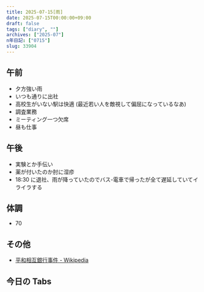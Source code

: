 ```yaml
---
title: 2025-07-15[雨]
date: 2025-07-15T00:00:00+09:00
draft: false
tags: ["diary", ""]
archives: ["2025-07"]
n年日記: ["0715"]
slug: 33904
---
```


## 午前

- 夕方強い雨
- いつも通りに出社
- 高校生がいない駅は快適 (最近若い人を敵視して偏屈になっているなあ)
- 調査業務
- ミーティング一つ欠席
- 昼も仕事

## 午後

- 実験とか手伝い
- 薬が付いたのか肘に湿疹
- 18:30 に退社、雨が降っていたのでバス-電車で帰ったが全て遅延していてイライラする

## 体調

- 70

## その他

- [平和相互銀行事件 - Wikipedia](https://ja.wikipedia.org/wiki/%E5%B9%B3%E5%92%8C%E7%9B%B8%E4%BA%92%E9%8A%80%E8%A1%8C%E4%BA%8B%E4%BB%B6#%E9%A6%AC%E6%AF%9B%E5%B3%B6%E4%BA%8B%E4%BB%B6)

## 今日の Tabs
